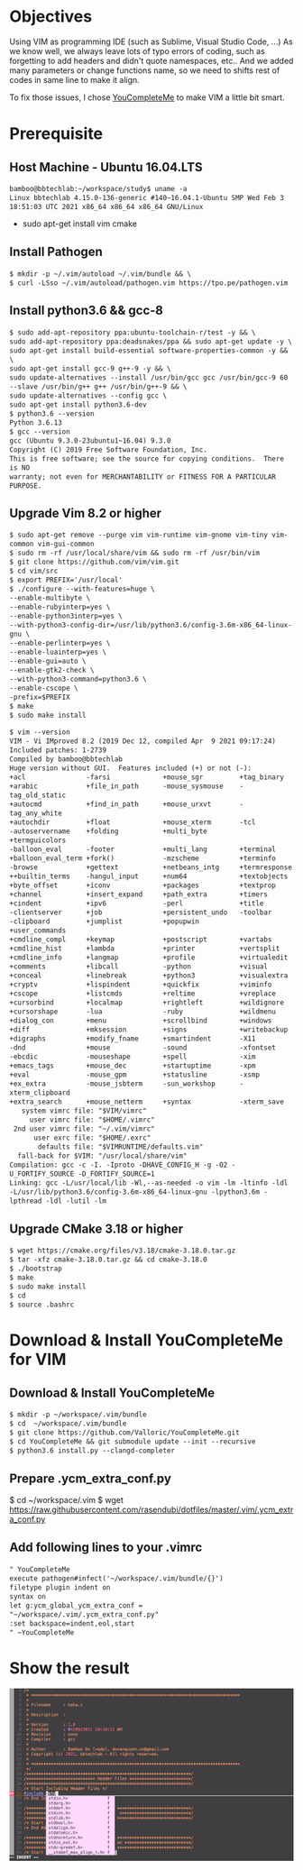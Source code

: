 # Objectives
Using VIM as programming IDE (such as Sublime, Visual Studio Code, ...)
As we know well, we always leave lots of typo errors of coding, such as forgetting to add headers and didn't quote namespaces, etc.. And we added many parameters or change functions name, so we need to shifts rest of codes in same line to make it align.

To fix those issues, I chose [YouCompleteMe](https://github.com/ycm-core/YouCompleteMe/blob/master/README.md) to make VIM a little bit smart.

# Prerequisite 
## Host Machine - Ubuntu 16.04.LTS
```
bamboo@bbtechlab:~/workspace/study$ uname -a
Linux bbtechlab 4.15.0-136-generic #140~16.04.1-Ubuntu SMP Wed Feb 3 18:51:03 UTC 2021 x86_64 x86_64 x86_64 GNU/Linux
```
* sudo apt-get install vim cmake

## Install Pathogen
```
$ mkdir -p ~/.vim/autoload ~/.vim/bundle && \
$ curl -LSso ~/.vim/autoload/pathogen.vim https://tpo.pe/pathogen.vim
```
## Install python3.6 && gcc-8
```
$ sudo add-apt-repository ppa:ubuntu-toolchain-r/test -y && \
sudo add-apt-repository ppa:deadsnakes/ppa && sudo apt-get update -y \
sudo apt-get install build-essential software-properties-common -y && \
sudo apt-get install gcc-9 g++-9 -y && \
sudo update-alternatives --install /usr/bin/gcc gcc /usr/bin/gcc-9 60 --slave /usr/bin/g++ g++ /usr/bin/g++-9 && \
sudo update-alternatives --config gcc \
sudo apt-get install python3.6-dev
$ python3.6 --version
Python 3.6.13
$ gcc --version
gcc (Ubuntu 9.3.0-23ubuntu1~16.04) 9.3.0
Copyright (C) 2019 Free Software Foundation, Inc.
This is free software; see the source for copying conditions.  There is NO
warranty; not even for MERCHANTABILITY or FITNESS FOR A PARTICULAR PURPOSE. 
```
## Upgrade Vim 8.2 or higher
```
$ sudo apt-get remove --purge vim vim-runtime vim-gnome vim-tiny vim-common vim-gui-common
$ sudo rm -rf /usr/local/share/vim && sudo rm -rf /usr/bin/vim
$ git clone https://github.com/vim/vim.git
$ cd vim/src 
$ export PREFIX='/usr/local'
$ ./configure --with-features=huge \
--enable-multibyte \
--enable-rubyinterp=yes \
--enable-python3interp=yes \
--with-python3-config-dir=/usr/lib/python3.6/config-3.6m-x86_64-linux-gnu \
--enable-perlinterp=yes \
--enable-luainterp=yes \
--enable-gui=auto \
--enable-gtk2-check \
--with-python3-command=python3.6 \
--enable-cscope \
-prefix=$PREFIX
$ make
$ sudo make install
```
```
$ vim --version
VIM - Vi IMproved 8.2 (2019 Dec 12, compiled Apr  9 2021 09:17:24)
Included patches: 1-2739
Compiled by bamboo@bbtechlab
Huge version without GUI.  Features included (+) or not (-):
+acl               -farsi             +mouse_sgr         +tag_binary
+arabic            +file_in_path      -mouse_sysmouse    -tag_old_static
+autocmd           +find_in_path      +mouse_urxvt       -tag_any_white
+autochdir         +float             +mouse_xterm       -tcl
-autoservername    +folding           +multi_byte        +termguicolors
-balloon_eval      -footer            +multi_lang        +terminal
+balloon_eval_term +fork()            -mzscheme          +terminfo
-browse            +gettext           +netbeans_intg     +termresponse
++builtin_terms    -hangul_input      +num64             +textobjects
+byte_offset       +iconv             +packages          +textprop
+channel           +insert_expand     +path_extra        +timers
+cindent           +ipv6              -perl              +title
-clientserver      +job               +persistent_undo   -toolbar
-clipboard         +jumplist          +popupwin          +user_commands
+cmdline_compl     +keymap            +postscript        +vartabs
+cmdline_hist      +lambda            +printer           +vertsplit
+cmdline_info      +langmap           +profile           +virtualedit
+comments          +libcall           -python            +visual
+conceal           +linebreak         +python3           +visualextra
+cryptv            +lispindent        +quickfix          +viminfo
+cscope            +listcmds          +reltime           +vreplace
+cursorbind        +localmap          +rightleft         +wildignore
+cursorshape       -lua               -ruby              +wildmenu
+dialog_con        +menu              +scrollbind        +windows
+diff              +mksession         +signs             +writebackup
+digraphs          +modify_fname      +smartindent       -X11
-dnd               +mouse             -sound             -xfontset
-ebcdic            -mouseshape        +spell             -xim
+emacs_tags        +mouse_dec         +startuptime       -xpm
+eval              -mouse_gpm         +statusline        -xsmp
+ex_extra          -mouse_jsbterm     -sun_workshop      -xterm_clipboard
+extra_search      +mouse_netterm     +syntax            -xterm_save
   system vimrc file: "$VIM/vimrc"
     user vimrc file: "$HOME/.vimrc"
 2nd user vimrc file: "~/.vim/vimrc"
      user exrc file: "$HOME/.exrc"
       defaults file: "$VIMRUNTIME/defaults.vim"
  fall-back for $VIM: "/usr/local/share/vim"
Compilation: gcc -c -I. -Iproto -DHAVE_CONFIG_H -g -O2 -U_FORTIFY_SOURCE -D_FORTIFY_SOURCE=1 
Linking: gcc -L/usr/local/lib -Wl,--as-needed -o vim -lm -ltinfo -ldl -L/usr/lib/python3.6/config-3.6m-x86_64-linux-gnu -lpython3.6m -lpthread -ldl -lutil -lm 
```
## Upgrade CMake 3.18 or higher
```
$ wget https://cmake.org/files/v3.18/cmake-3.18.0.tar.gz
$ tar -xfz cmake-3.18.0.tar.gz && cd cmake-3.18.0
$ ./bootstrap
$ make
$ sudo make install
$ cd 
$ source .bashrc
```
# Download & Install YouCompleteMe for VIM
## Download & Install YouCompleteMe
```
$ mkdir -p ~/workspace/.vim/bundle
$ cd  ~/workspace/.vim/bundle
$ git clone https://github.com/Valloric/YouCompleteMe.git
$ cd YouCompleteMe && git submodule update --init --recursive
$ python3.6 install.py --clangd-completer
```
## Prepare .ycm_extra_conf.py 
$ cd ~/workspace/.vim
$ wget  https://raw.githubusercontent.com/rasendubi/dotfiles/master/.vim/.ycm_extra_conf.py

## Add following lines to your .vimrc
```
" YouCompleteMe
execute pathogen#infect('~/workspace/.vim/bundle/{}')
filetype plugin indent on
syntax on
let g:ycm_global_ycm_extra_conf = "~/workspace/.vim/.ycm_extra_conf.py"
:set backspace=indent,eol,start
" ~YouCompleteMe
```
# Show the result
![YouCompleteMe](YouCompleteMe.png)

